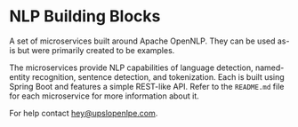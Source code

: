 # NLP Building Blocks

A set of microservices built around Apache OpenNLP. They can be used as-is but were primarily created to be examples.

The microservices provide NLP capabilities of language detection, named-entity recognition, sentence detection, and tokenization. Each is built using Spring Boot and features a simple REST-like API. Refer to the `README.md` file for each microservice for more information about it.

For help contact hey@upslopenlpe.com.
